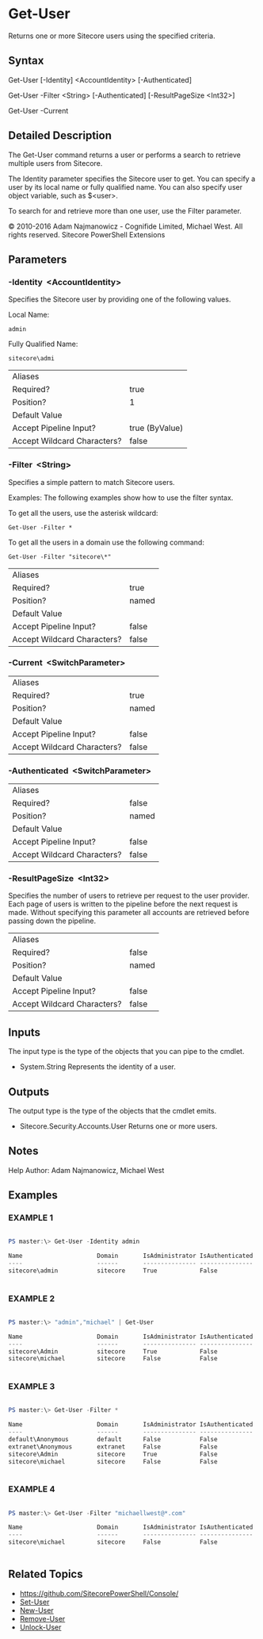 # Get-User 
 
Returns one or more Sitecore users using the specified criteria. 
 
## Syntax 
 
Get-User [-Identity] &lt;AccountIdentity&gt; [-Authenticated] 
 
Get-User -Filter &lt;String&gt; [-Authenticated] [-ResultPageSize &lt;Int32&gt;] 
 
Get-User -Current 
 
 
## Detailed Description 
 
The Get-User command returns a user or performs a search to retrieve multiple users from Sitecore.

The Identity parameter specifies the Sitecore user to get. You can specify a user by its local name or fully qualified name.
You can also specify user object variable, such as $&lt;user&gt;.

To search for and retrieve more than one user, use the Filter parameter. 
 
© 2010-2016 Adam Najmanowicz - Cognifide Limited, Michael West. All rights reserved. Sitecore PowerShell Extensions 
 
## Parameters 
 
### -Identity&nbsp; &lt;AccountIdentity&gt; 
 
Specifies the Sitecore user by providing one of the following values.

Local Name:
  
    admin

Fully Qualified Name:

    sitecore\admi 
 
<table>
    <thead></thead>
    <tbody>
        <tr>
            <td>Aliases</td>
            <td></td>
        </tr>
        <tr>
            <td>Required?</td>
            <td>true</td>
        </tr>
        <tr>
            <td>Position?</td>
            <td>1</td>
        </tr>
        <tr>
            <td>Default Value</td>
            <td></td>
        </tr>
        <tr>
            <td>Accept Pipeline Input?</td>
            <td>true (ByValue)</td>
        </tr>
        <tr>
            <td>Accept Wildcard Characters?</td>
            <td>false</td>
        </tr>
    </tbody>
</table> 
 
### -Filter&nbsp; &lt;String&gt; 
 
Specifies a simple pattern to match Sitecore users.

Examples:
The following examples show how to use the filter syntax.

To get all the users, use the asterisk wildcard:  

    Get-User -Filter *

To get all the users in a domain use the following command:  

    Get-User -Filter "sitecore\*" 
 
<table>
    <thead></thead>
    <tbody>
        <tr>
            <td>Aliases</td>
            <td></td>
        </tr>
        <tr>
            <td>Required?</td>
            <td>true</td>
        </tr>
        <tr>
            <td>Position?</td>
            <td>named</td>
        </tr>
        <tr>
            <td>Default Value</td>
            <td></td>
        </tr>
        <tr>
            <td>Accept Pipeline Input?</td>
            <td>false</td>
        </tr>
        <tr>
            <td>Accept Wildcard Characters?</td>
            <td>false</td>
        </tr>
    </tbody>
</table> 
 
### -Current&nbsp; &lt;SwitchParameter&gt; 
 
 
 
<table>
    <thead></thead>
    <tbody>
        <tr>
            <td>Aliases</td>
            <td></td>
        </tr>
        <tr>
            <td>Required?</td>
            <td>true</td>
        </tr>
        <tr>
            <td>Position?</td>
            <td>named</td>
        </tr>
        <tr>
            <td>Default Value</td>
            <td></td>
        </tr>
        <tr>
            <td>Accept Pipeline Input?</td>
            <td>false</td>
        </tr>
        <tr>
            <td>Accept Wildcard Characters?</td>
            <td>false</td>
        </tr>
    </tbody>
</table> 
 
### -Authenticated&nbsp; &lt;SwitchParameter&gt; 
 
 
 
<table>
    <thead></thead>
    <tbody>
        <tr>
            <td>Aliases</td>
            <td></td>
        </tr>
        <tr>
            <td>Required?</td>
            <td>false</td>
        </tr>
        <tr>
            <td>Position?</td>
            <td>named</td>
        </tr>
        <tr>
            <td>Default Value</td>
            <td></td>
        </tr>
        <tr>
            <td>Accept Pipeline Input?</td>
            <td>false</td>
        </tr>
        <tr>
            <td>Accept Wildcard Characters?</td>
            <td>false</td>
        </tr>
    </tbody>
</table> 
 
### -ResultPageSize&nbsp; &lt;Int32&gt; 
 
Specifies the number of users to retrieve per request to the user provider. Each page of users is written to the pipeline before the next request is made. Without specifying this parameter all accounts are retrieved before passing down the pipeline. 
 
<table>
    <thead></thead>
    <tbody>
        <tr>
            <td>Aliases</td>
            <td></td>
        </tr>
        <tr>
            <td>Required?</td>
            <td>false</td>
        </tr>
        <tr>
            <td>Position?</td>
            <td>named</td>
        </tr>
        <tr>
            <td>Default Value</td>
            <td></td>
        </tr>
        <tr>
            <td>Accept Pipeline Input?</td>
            <td>false</td>
        </tr>
        <tr>
            <td>Accept Wildcard Characters?</td>
            <td>false</td>
        </tr>
    </tbody>
</table> 
 
## Inputs 
 
The input type is the type of the objects that you can pipe to the cmdlet. 
 
* System.String
Represents the identity of a user. 
 
## Outputs 
 
The output type is the type of the objects that the cmdlet emits. 
 
* Sitecore.Security.Accounts.User
Returns one or more users. 
 
## Notes 
 
Help Author: Adam Najmanowicz, Michael West 
 
## Examples 
 
### EXAMPLE 1 
 
 
 
```powershell   
 
PS master:\> Get-User -Identity admin

Name                     Domain       IsAdministrator IsAuthenticated
----                     ------       --------------- ---------------
sitecore\admin           sitecore     True            False 
 
``` 
 
### EXAMPLE 2 
 
 
 
```powershell   
 
PS master:\> "admin","michael" | Get-User

Name                     Domain       IsAdministrator IsAuthenticated
----                     ------       --------------- ---------------
sitecore\Admin           sitecore     True            False
sitecore\michael         sitecore     False           False 
 
``` 
 
### EXAMPLE 3 
 
 
 
```powershell   
 
PS master:\> Get-User -Filter *

Name                     Domain       IsAdministrator IsAuthenticated
----                     ------       --------------- ---------------
default\Anonymous        default      False           False
extranet\Anonymous       extranet     False           False
sitecore\Admin           sitecore     True            False
sitecore\michael         sitecore     False           False 
 
``` 
 
### EXAMPLE 4 
 
 
 
```powershell   
 
PS master:\> Get-User -Filter "michaellwest@*.com"

Name                     Domain       IsAdministrator IsAuthenticated
----                     ------       --------------- ---------------
sitecore\michael         sitecore     False           False 
 
``` 
 
## Related Topics 
 
* <a href='https://github.com/SitecorePowerShell/Console/' target='_blank'>https://github.com/SitecorePowerShell/Console/</a><br/>* [Set-User](/appendix/commands/Set-User.md)* [New-User](/appendix/commands/New-User.md)* [Remove-User](/appendix/commands/Remove-User.md)* [Unlock-User](/appendix/commands/Unlock-User.md)
